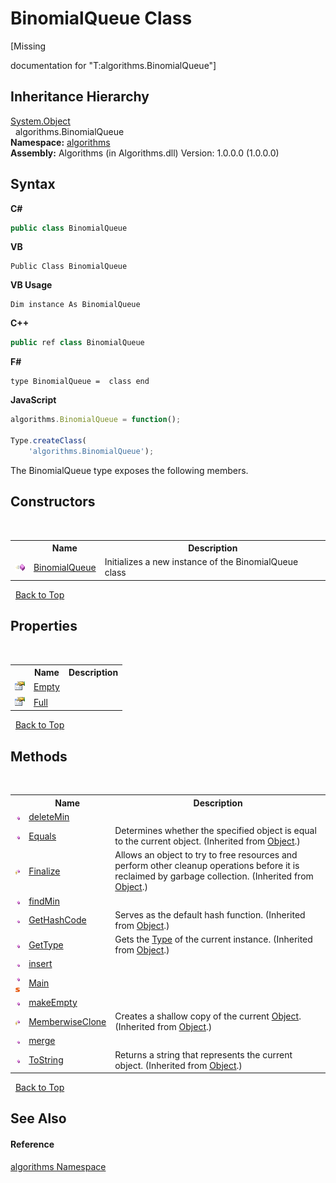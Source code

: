 # BinomialQueue Class
 

\[Missing <summary> documentation for "T:algorithms.BinomialQueue"\]


## Inheritance Hierarchy
<a href="http://msdn2.microsoft.com/en-us/library/e5kfa45b" target="_blank">System.Object</a><br />&nbsp;&nbsp;algorithms.BinomialQueue<br />
**Namespace:**&nbsp;<a href="82f88b43-fdc9-bc99-9558-75fce96d448f">algorithms</a><br />**Assembly:**&nbsp;Algorithms (in Algorithms.dll) Version: 1.0.0.0 (1.0.0.0)

## Syntax

**C#**<br />
``` C#
public class BinomialQueue
```

**VB**<br />
``` VB
Public Class BinomialQueue
```

**VB Usage**<br />
``` VB Usage
Dim instance As BinomialQueue
```

**C++**<br />
``` C++
public ref class BinomialQueue
```

**F#**<br />
``` F#
type BinomialQueue =  class end
```

**JavaScript**<br />
``` JavaScript
algorithms.BinomialQueue = function();

Type.createClass(
	'algorithms.BinomialQueue');
```

The BinomialQueue type exposes the following members.


## Constructors
&nbsp;<table><tr><th></th><th>Name</th><th>Description</th></tr><tr><td>![Public method](media/pubmethod.gif "Public method")</td><td><a href="1c1a2e9b-3fd8-f749-68c6-45905718013f">BinomialQueue</a></td><td>
Initializes a new instance of the BinomialQueue class</td></tr></table>&nbsp;
<a href="#binomialqueue-class">Back to Top</a>

## Properties
&nbsp;<table><tr><th></th><th>Name</th><th>Description</th></tr><tr><td>![Public property](media/pubproperty.gif "Public property")</td><td><a href="adceaf78-d1a6-55f7-77e1-6d7f126c91a8">Empty</a></td><td /></tr><tr><td>![Public property](media/pubproperty.gif "Public property")</td><td><a href="d066dcb2-122a-ab4e-e0ec-9032f530cc4f">Full</a></td><td /></tr></table>&nbsp;
<a href="#binomialqueue-class">Back to Top</a>

## Methods
&nbsp;<table><tr><th></th><th>Name</th><th>Description</th></tr><tr><td>![Public method](media/pubmethod.gif "Public method")</td><td><a href="69777af4-ad81-eff1-ecb0-31ea349343fb">deleteMin</a></td><td /></tr><tr><td>![Public method](media/pubmethod.gif "Public method")</td><td><a href="http://msdn2.microsoft.com/en-us/library/bsc2ak47" target="_blank">Equals</a></td><td>
Determines whether the specified object is equal to the current object.
 (Inherited from <a href="http://msdn2.microsoft.com/en-us/library/e5kfa45b" target="_blank">Object</a>.)</td></tr><tr><td>![Protected method](media/protmethod.gif "Protected method")</td><td><a href="http://msdn2.microsoft.com/en-us/library/4k87zsw7" target="_blank">Finalize</a></td><td>
Allows an object to try to free resources and perform other cleanup operations before it is reclaimed by garbage collection.
 (Inherited from <a href="http://msdn2.microsoft.com/en-us/library/e5kfa45b" target="_blank">Object</a>.)</td></tr><tr><td>![Public method](media/pubmethod.gif "Public method")</td><td><a href="103f42ae-439a-22b2-e843-48afd74205d7">findMin</a></td><td /></tr><tr><td>![Public method](media/pubmethod.gif "Public method")</td><td><a href="http://msdn2.microsoft.com/en-us/library/zdee4b3y" target="_blank">GetHashCode</a></td><td>
Serves as the default hash function.
 (Inherited from <a href="http://msdn2.microsoft.com/en-us/library/e5kfa45b" target="_blank">Object</a>.)</td></tr><tr><td>![Public method](media/pubmethod.gif "Public method")</td><td><a href="http://msdn2.microsoft.com/en-us/library/dfwy45w9" target="_blank">GetType</a></td><td>
Gets the <a href="http://msdn2.microsoft.com/en-us/library/42892f65" target="_blank">Type</a> of the current instance.
 (Inherited from <a href="http://msdn2.microsoft.com/en-us/library/e5kfa45b" target="_blank">Object</a>.)</td></tr><tr><td>![Public method](media/pubmethod.gif "Public method")</td><td><a href="b0c18d7b-44ba-a9ba-7c71-3f64b548fd00">insert</a></td><td /></tr><tr><td>![Public method](media/pubmethod.gif "Public method")![Static member](media/static.gif "Static member")</td><td><a href="4c445136-d36d-4346-e9e7-4cd317057542">Main</a></td><td /></tr><tr><td>![Public method](media/pubmethod.gif "Public method")</td><td><a href="c4262a85-79ab-cf65-721f-6e26fa334fde">makeEmpty</a></td><td /></tr><tr><td>![Protected method](media/protmethod.gif "Protected method")</td><td><a href="http://msdn2.microsoft.com/en-us/library/57ctke0a" target="_blank">MemberwiseClone</a></td><td>
Creates a shallow copy of the current <a href="http://msdn2.microsoft.com/en-us/library/e5kfa45b" target="_blank">Object</a>.
 (Inherited from <a href="http://msdn2.microsoft.com/en-us/library/e5kfa45b" target="_blank">Object</a>.)</td></tr><tr><td>![Public method](media/pubmethod.gif "Public method")</td><td><a href="4e1441f5-cd5e-8163-865a-0c647013ca77">merge</a></td><td /></tr><tr><td>![Public method](media/pubmethod.gif "Public method")</td><td><a href="http://msdn2.microsoft.com/en-us/library/7bxwbwt2" target="_blank">ToString</a></td><td>
Returns a string that represents the current object.
 (Inherited from <a href="http://msdn2.microsoft.com/en-us/library/e5kfa45b" target="_blank">Object</a>.)</td></tr></table>&nbsp;
<a href="#binomialqueue-class">Back to Top</a>

## See Also


#### Reference
<a href="82f88b43-fdc9-bc99-9558-75fce96d448f">algorithms Namespace</a><br />